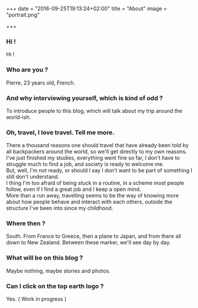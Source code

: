 +++
date = "2016-09-25T19:13:24+02:00"
title = "About"
image = "portrait.png"

+++

### Hi !

Hi !

### Who are you ?

Pierre, 23 years old, French.

### And why interviewing yourself, which is kind of odd ?

To introduce people to this blog, which will talk about my trip around the
world-ish.

### Oh, travel, I love travel. Tell me more.

There a thousand reasons one should travel that have already been told by all
backpackers around the world, so we'll get directly to my own reasons.  
I've just finished my studies, everything went fine so far, I don't have to
struggle much to find a job, and society is ready to welcome me.  
But, well, I'm not ready, or should I say I don't want to be part of something
I still don't understand.  
I thing I'm too afraid of being stuck in a routine, in a scheme most people
follow, even if I find a great job and I keep a open mind.  
More than a run away, travelling seems to be the way of knowing more about how
people behave and interact with each others, outside the structure I've been into since my
childhood.  

### Where then ?

South.
From France to Greece, then a plane to Japan, and from there all down to New
Zealand.
Between these marker, we'll see day by day.

### What will be on this blog ?

Maybe nothing, maybe stories and photos.

### Can I click on the top earth logo ?

Yes. ( Work in progress )

